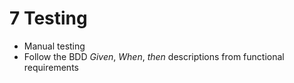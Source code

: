 # 7 Testing

- Manual testing
- Follow the BDD *Given*, *When*, *then* descriptions from functional requirements
